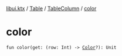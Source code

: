 [libui.ktx](../../index.md) / [Table](../index.md) / [TableColumn](index.md) / [color](./color.md)

# color

`fun color(get: (row: Int) -> `[`Color`](../../../libui.ktx.draw/-color/index.md)`?): Unit`